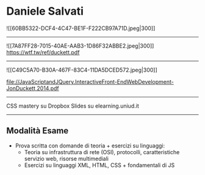 # Daniele Salvati

![[60BB5322-DCF4-4C47-BE1F-F222CB97A71D.jpeg|300]]

---

![[7A87FF28-7015-40AE-AAB3-1D86F32ABBE2.jpeg|300]]
https://wtf.tw/ref/duckett.pdf

---

![[C49C5A70-B30A-467F-83C4-11DA5DCED572.jpeg|300]]

[file://JavaScriptandJQuery.InteractiveFront-EndWebDevelopment-JonDuckett,2014.pdf](file://javascriptandjquery.interactivefront-endwebdevelopment-jonduckett,2014.pdf/)

---

CSS mastery su Dropbox
Slides su elearning.uniud.it

---

## Modalità Esame
- Prova scritta con domande di teoria + esercizi su linguaggi: 
	- Teoria su infrastruttura di rete (OSI), protocolli, caratteristiche servizio web, risorse multimediali
	- Esercizi su linguaggi XML, HTML, CSS + fondamentali di JS


